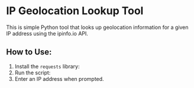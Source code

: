# IP Geolocation Lookup Tool

This is simple Python tool that looks up geolocation information for a given IP address using the ipinfo.io API.

## How to Use:
1. Install the `requests` library:
2. Run the script:
3. Enter an IP address when prompted.
